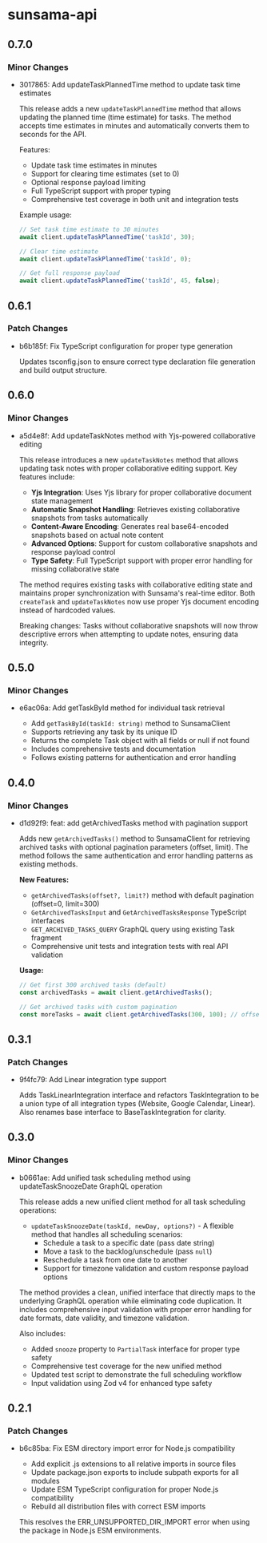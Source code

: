# sunsama-api

## 0.7.0

### Minor Changes

- 3017865: Add updateTaskPlannedTime method to update task time estimates

  This release adds a new `updateTaskPlannedTime` method that allows updating the planned time (time estimate) for tasks. The method accepts time estimates in minutes and automatically converts them to seconds for the API.

  Features:

  - Update task time estimates in minutes
  - Support for clearing time estimates (set to 0)
  - Optional response payload limiting
  - Full TypeScript support with proper typing
  - Comprehensive test coverage in both unit and integration tests

  Example usage:

  ```typescript
  // Set task time estimate to 30 minutes
  await client.updateTaskPlannedTime('taskId', 30);

  // Clear time estimate
  await client.updateTaskPlannedTime('taskId', 0);

  // Get full response payload
  await client.updateTaskPlannedTime('taskId', 45, false);
  ```

## 0.6.1

### Patch Changes

- b6b185f: Fix TypeScript configuration for proper type generation

  Updates tsconfig.json to ensure correct type declaration file generation and build output structure.

## 0.6.0

### Minor Changes

- a5d4e8f: Add updateTaskNotes method with Yjs-powered collaborative editing

  This release introduces a new `updateTaskNotes` method that allows updating task notes with proper collaborative editing support. Key features include:

  - **Yjs Integration**: Uses Yjs library for proper collaborative document state management
  - **Automatic Snapshot Handling**: Retrieves existing collaborative snapshots from tasks automatically
  - **Content-Aware Encoding**: Generates real base64-encoded snapshots based on actual note content
  - **Advanced Options**: Support for custom collaborative snapshots and response payload control
  - **Type Safety**: Full TypeScript support with proper error handling for missing collaborative state

  The method requires existing tasks with collaborative editing state and maintains proper synchronization with Sunsama's real-time editor. Both `createTask` and `updateTaskNotes` now use proper Yjs document encoding instead of hardcoded values.

  Breaking changes: Tasks without collaborative snapshots will now throw descriptive errors when attempting to update notes, ensuring data integrity.

## 0.5.0

### Minor Changes

- e6ac06a: Add getTaskById method for individual task retrieval

  - Add `getTaskById(taskId: string)` method to SunsamaClient
  - Supports retrieving any task by its unique ID
  - Returns the complete Task object with all fields or null if not found
  - Includes comprehensive tests and documentation
  - Follows existing patterns for authentication and error handling

## 0.4.0

### Minor Changes

- d1d92f9: feat: add getArchivedTasks method with pagination support

  Adds new `getArchivedTasks()` method to SunsamaClient for retrieving archived tasks with optional pagination parameters (offset, limit). The method follows the same authentication and error handling patterns as existing methods.

  **New Features:**

  - `getArchivedTasks(offset?, limit?)` method with default pagination (offset=0, limit=300)
  - `GetArchivedTasksInput` and `GetArchivedTasksResponse` TypeScript interfaces
  - `GET_ARCHIVED_TASKS_QUERY` GraphQL query using existing Task fragment
  - Comprehensive unit tests and integration tests with real API validation

  **Usage:**

  ```typescript
  // Get first 300 archived tasks (default)
  const archivedTasks = await client.getArchivedTasks();

  // Get archived tasks with custom pagination
  const moreTasks = await client.getArchivedTasks(300, 100); // offset 300, limit 100
  ```

## 0.3.1

### Patch Changes

- 9f4fc79: Add Linear integration type support

  Adds TaskLinearIntegration interface and refactors TaskIntegration to be a union type of all integration types (Website, Google Calendar, Linear). Also renames base interface to BaseTaskIntegration for clarity.

## 0.3.0

### Minor Changes

- b0661ae: Add unified task scheduling method using updateTaskSnoozeDate GraphQL operation

  This release adds a new unified client method for all task scheduling operations:

  - `updateTaskSnoozeDate(taskId, newDay, options?)` - A flexible method that handles all scheduling scenarios:
    - Schedule a task to a specific date (pass date string)
    - Move a task to the backlog/unschedule (pass `null`)
    - Reschedule a task from one date to another
    - Support for timezone validation and custom response payload options

  The method provides a clean, unified interface that directly maps to the underlying GraphQL operation while eliminating code duplication. It includes comprehensive input validation with proper error handling for date formats, date validity, and timezone validation.

  Also includes:

  - Added `snooze` property to `PartialTask` interface for proper type safety
  - Comprehensive test coverage for the new unified method
  - Updated test script to demonstrate the full scheduling workflow
  - Input validation using Zod v4 for enhanced type safety

## 0.2.1

### Patch Changes

- b6c85ba: Fix ESM directory import error for Node.js compatibility

  - Add explicit .js extensions to all relative imports in source files
  - Update package.json exports to include subpath exports for all modules
  - Update ESM TypeScript configuration for proper Node.js compatibility
  - Rebuild all distribution files with correct ESM imports

  This resolves the ERR_UNSUPPORTED_DIR_IMPORT error when using the package in Node.js ESM environments.
